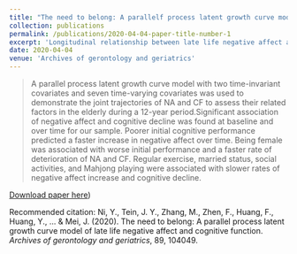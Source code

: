 ```yaml
---
title: "The need to belong: A parallelf process latent growth curve model of late life negative affect and cognitive function"
collection: publications
permalink: /publications/2020-04-04-paper-title-number-1
excerpt: 'Longitudinal relationship between late life negative affect and cognitive decline.'
date: 2020-04-04
venue: 'Archives of gerontology and geriatrics'
---
```


> A parallel process latent growth curve model with two time-invariant covariates and seven time-varying covariates was used to demonstrate the joint trajectories of NA and CF to assess their related factors in the elderly during a 12-year period.Significant association of negative affect and cognitive decline was found at baseline and over time for our sample. Poorer initial cognitive performance predicted a faster increase in negative affect over time. Being female was associated with worse initial performance and a faster rate of deterioration of NA and CF. Regular exercise, married status, social activities, and Mahjong playing were associated with slower rates of negative affect increase and cognitive decline.

[Download paper here](https://doi.org/10.1016/j.archger.2020.104049))

Recommended citation: Ni, Y., Tein, J. Y., Zhang, M., Zhen, F., Huang, F., Huang, Y., ... & Mei, J. (2020). The need to belong: A parallel process latent growth curve model of late life negative affect and cognitive function. <i>Archives of gerontology and geriatrics</i>, 89, 104049.
